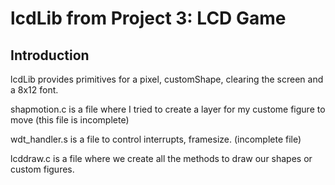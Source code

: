 # lcdLib from Project 3: LCD Game
## Introduction

lcdLib provides primitives for a pixel, customShape, clearing the screen and a 8x12 font. 

shapmotion.c is a file where I tried to create a layer for my custome figure
to move (this file is incomplete)

wdt_handler.s is a file to control interrupts, framesize. (incomplete file)

lcddraw.c is a file where we create all the methods to draw our shapes or
custom figures.


